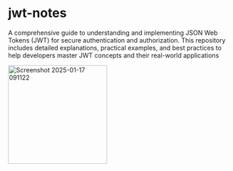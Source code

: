 # jwt-notes
A comprehensive guide to understanding and implementing JSON Web Tokens (JWT) for secure authentication and authorization. This repository includes detailed explanations, practical examples, and best practices to help developers master JWT concepts and their real-world applications

<img width="222" alt="Screenshot 2025-01-17 091122" src="https://github.com/user-attachments/assets/6c9b58c4-7890-4367-a074-21f406e5bb78" />
